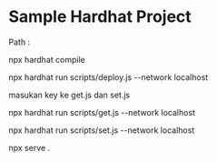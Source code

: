 # Sample Hardhat Project

Path :

npx hardhat compile

npx hardhat run scripts/deploy.js --network localhost

masukan key ke get.js dan set.js

npx hardhat run scripts/get.js --network localhost

npx hardhat run scripts/set.js --network localhost

npx serve .
